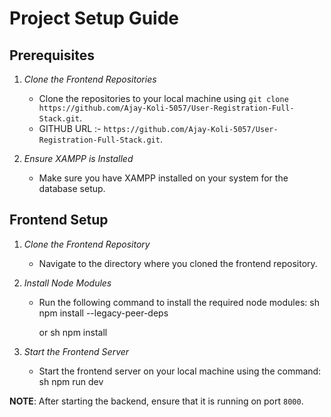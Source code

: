 # Project Setup Guide

## Prerequisites

1. *Clone the Frontend Repositories*
   - Clone the repositories to your local machine using `git clone https://github.com/Ajay-Koli-5057/User-Registration-Full-Stack.git`.
   - GITHUB URL :- `https://github.com/Ajay-Koli-5057/User-Registration-Full-Stack.git`.

2. *Ensure XAMPP is Installed*
   - Make sure you have XAMPP installed on your system for the database setup.

## Frontend Setup

1. *Clone the Frontend Repository*
   - Navigate to the directory where you cloned the frontend repository.

2. *Install Node Modules*
   - Run the following command to install the required node modules:
     sh
     npm install --legacy-peer-deps
     
     or
     sh
     npm install
     

3. *Start the Frontend Server*
   - Start the frontend server on your local machine using the command:
     sh
     npm run dev
     

**NOTE**: After starting the backend, ensure that it is running on port `8000`.